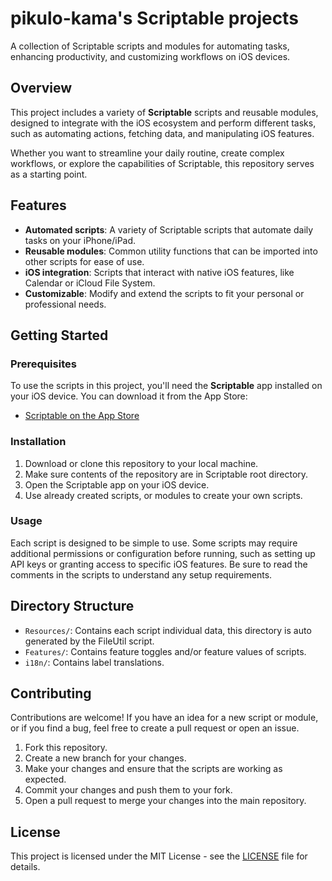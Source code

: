 # pikulo-kama's Scriptable projects

A collection of Scriptable scripts and modules for automating tasks, enhancing productivity, and customizing workflows on iOS devices.

## Overview

This project includes a variety of **Scriptable** scripts and reusable modules, designed to integrate with the iOS ecosystem and perform different tasks, such as automating actions, fetching data, and manipulating iOS features. 

Whether you want to streamline your daily routine, create complex workflows, or explore the capabilities of Scriptable, this repository serves as a starting point.

## Features

- **Automated scripts**: A variety of Scriptable scripts that automate daily tasks on your iPhone/iPad.
- **Reusable modules**: Common utility functions that can be imported into other scripts for ease of use.
- **iOS integration**: Scripts that interact with native iOS features, like Calendar or iCloud File System.
- **Customizable**: Modify and extend the scripts to fit your personal or professional needs.

## Getting Started

### Prerequisites

To use the scripts in this project, you'll need the **Scriptable** app installed on your iOS device. You can download it from the App Store:

- [Scriptable on the App Store](https://apps.apple.com/us/app/scriptable/id1405459188)

### Installation

1. Download or clone this repository to your local machine.
2. Make sure contents of the repository are in Scriptable root directory.
3. Open the Scriptable app on your iOS device.
4. Use already created scripts, or modules to create your own scripts.

### Usage

Each script is designed to be simple to use. Some scripts may require additional permissions or configuration before running, such as setting up API keys or granting access to specific iOS features. Be sure to read the comments in the scripts to understand any setup requirements.

## Directory Structure

- `Resources/`: Contains each script individual data, this directory is auto generated by the FileUtil script.
- `Features/`: Contains feature toggles and/or feature values of scripts.
- `i18n/`: Contains label translations.

## Contributing

Contributions are welcome! If you have an idea for a new script or module, or if you find a bug, feel free to create a pull request or open an issue.

1. Fork this repository.
2. Create a new branch for your changes.
3. Make your changes and ensure that the scripts are working as expected.
4. Commit your changes and push them to your fork.
5. Open a pull request to merge your changes into the main repository.

## License

This project is licensed under the MIT License - see the [LICENSE](LICENSE) file for details.
